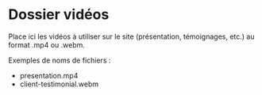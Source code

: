 # Dossier vidéos

Place ici les vidéos à utiliser sur le site (présentation, témoignages, etc.) au format .mp4 ou .webm.

Exemples de noms de fichiers :
- presentation.mp4
- client-testimonial.webm 